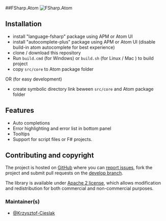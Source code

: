 ##FSharp.Atom
![FSharp.Atom](https://raw.githubusercontent.com/fsprojects/FSharp.Atom/develop/gifs/ErrorPanel.png)

## Installation

* install "language-fsharp" package using APM or Atom UI
* install "autocomplete-plus" package using APM or Atom UI (disable build-in atom autocomplete for best experience)
* clone / download this repository
* Run `build.cmd` (for Windows) or `build.sh` (for Linux / Mac ) to build project
* copy `src/core` to Atom package folder

OR (for easy development)

* create symbolic directory link beween `src/core` and Atom package folder

## Features

- Auto completions
- Error highlighting and error list in bottom panel
- Tooltips
- Support for script files or F# projects.

## Contributing and copyright

The project is hosted on [GitHub](https://github.com/fsprojects/FSharp.Atomm) where you can [report issues](https://github.com/fsprojects/FSharp.Atom/issues), fork 
the project and submit pull requests on the [develop branch](https://github.com/fsprojects/FSharp.Atom/tree/develop).

The library is available under [Apache 2 license](https://github.com/fsprojects/FSharp.Atom/blob/master/LICENSE.md), which allows modification and 
redistribution for both commercial and non-commercial purposes.

### Maintainer(s)

- [@Krzysztof-Cieslak](https://github.com/Krzysztof-Cieslak)
